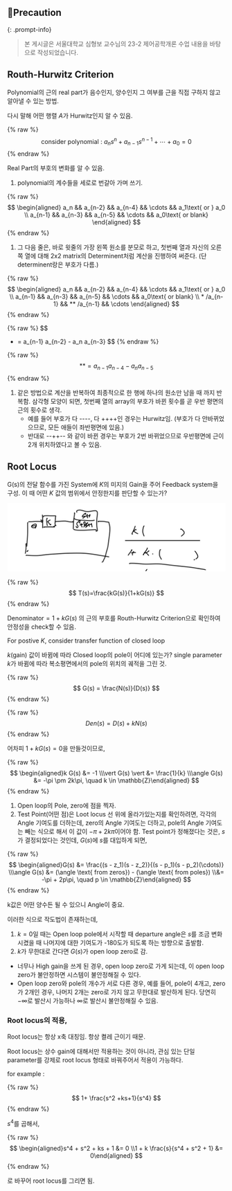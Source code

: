
## 📢Precaution


{: .prompt-info}


> 본 게시글은 서울대학교 심형보 교수님의 23-2 제어공학개론 수업 내용을 바탕으로 작성되었습니다.


## Routh-Hurwitz Criterion


Polynomial의 근의 real part가 음수인지, 양수인지 그 여부를 근을 직접 구하지 않고 알아낼 수 있는 방법.


다시 말해 어떤 행렬 $A$가 Hurwitz인지 알 수 있음.


{% raw %}
$$
\text{consider polynomial : } a_n s^n + a_{n-1}s^{n-1} + \cdots +a_0 = 0
$$
{% endraw %}



Real Part의 부호의 변화를 알 수 있음.

1. polynomial의 계수들을 세로로 번갈아 가며 쓰기.

{% raw %}
$$
\begin{aligned} a_n && a_{n-2} && a_{n-4} && \cdots && a_1\text{ or } a_0 \\ a_{n-1} && a_{n-3} && a_{n-5} && \cdots && a_0\text{ or blank} \end{aligned}
$$
{% endraw %}


1. 그 다음 줄은, 바로 윗줄의 가장 왼쪽 원소를 분모로 하고, 첫번째 열과 자신의 오른쪽 열에 대해 2x2 matrix의 Determinent처럼 계산을 진행하여 써준다. (단 determinent랑은 부호가 다름.)

{% raw %}
$$
\begin{aligned} a_n && a_{n-2} && a_{n-4} && \cdots && a_1\text{ or } a_0 \\ a_{n-1} && a_{n-3} && a_{n-5} && \cdots && a_0\text{ or blank} \\ * /a_{n-1} && ** /a_{n-1} && \cdots \end{aligned}
$$
{% endraw %}



{% raw %}
$$
* = a_{n-1} a_{n-2} - a_n a_{n-3}
$$
{% endraw %}



{% raw %}
$$
** = a_{n-1} a_{n-4} - a_n a_{n-5}
$$
{% endraw %}


1. 같은 방법으로 계산을 반복하여 최종적으로 한 행에 하나의 원소만 남을 때 까지 반복함. 삼각형 모양이 되면, 첫번째 열의 array의 부호가 바뀐 횟수를 곧 우반 평면의 근의 횟수로 생각.
	- 예를 들어 부호가 다 ----, 다 ++++인 경우는 Hurwitz임. (부호가 다 안바뀌었으므로, 모든 애들이 좌반평면에 있음.)
	- 반대로 --++-- 와 같이 바뀐 경우는 부호가 2번 바뀌었으므로 우반평면에 근이 2개 위치하였다고 볼 수 있음.

## Root Locus


G(s)의 전달 함수를 가진 System에 $K$의 미지의 Gain을 주어 Feedback system을 구성. 이 때 어떤 $K$ 값의 범위에서 안정한지를 판단할 수 있는가?


![](/assets/img/2023-12-09-[제어공학개론]-Lec-15---Classical-control.md/0.png)


{% raw %}
$$
T(s)=\frac{kG(s)}{1+kG(s)}
$$
{% endraw %}



$\text{Denominator} = 1+kG(s)$ 의 근의 부호를 Routh-Hurwitz Criterion으로 확인하여 안정성을 check할 수 있음.


For postive $K$, consider transfer function of closed loop


$k$(gain) 값이 바뀜에 따라 Closed loop의 pole이 어디에 있는가?
single parameter $k$가 바뀜에 따라 복소평면에서의 pole의 위치의 궤적을 그린 것.



{% raw %}
$$
G(s) = \frac{N(s)}{D(s)}
$$
{% endraw %}



{% raw %}
$$
Den(s) = D(s)+kN(s)
$$
{% endraw %}



어차피 $1+kG(s) = 0$을 만들것이므로,


{% raw %}
$$
\begin{aligned}k G(s) &= -1 \\\vert G(s) \vert &= \frac{1}{k} \\\angle G(s) &= -\pi \pm 2k\pi, \quad k \in \mathbb{Z}\end{aligned}
$$
{% endraw %}


1. Open loop의 Pole, zero에 점을 찍자.
2. Test Point(어떤 점)은 Loot locus 선 위에 올라가있는지를 확인하려면, 각각의 Angle 기여도를 더하는데, zero의 Angle 기여도는 더하고, pole의 Angle 기여도는 빼는 식으로 해서 이 값이 $-\pi + 2k\pi$이어야 함.
Test point가 정해졌다는 것은, $s$가 결정되었다는 것인데, $G(s)$에 $s$를 대입하게 되면,

{% raw %}
$$
\begin{aligned}G(s) &= \frac{(s - z_1)(s - z_2)}{(s - p_1)(s - p_2)(\cdots)} \\\angle G(s) &= (\angle \text{ from zeros}) - (\angle \text{ from poles}) \\&= -\pi + 2p\pi, \quad p \in \mathbb{Z}\end{aligned}
$$
{% endraw %}



k값은 어떤 양수든 될 수 있으니 Angle이 중요.


이러한 식으로 작도법이 존재하는데,

1. $k=0$일 때는 Open loop pole에서 시작할 때 departure angle은 $s$를 조금 변화시켰을 때 나머지에 대한 기여도가 -180도가 되도록 하는 방향으로 출발함.
2. $k$가 무한대로 간다면 $G(s)$가 open loop zero로 감.
- 너무나 High gain을 쓰게 된 경우, open loop zero로 가게 되는데, 이 open loop zero가 불안정하면 시스템이 불안정해질 수 있다.
- Open loop zero와 pole의 개수가 서로 다른 경우, 예를 들어, pole이 4개고, zero가 2개인 경우, 나머지 2개는 zero로 가지 않고 무한대로 발산하게 된다. 당연히 $-\infty$로 발산시 가능하나 $\infty$로 발산시 불안정해질 수 있음.

### Root locus의 적용,


Root locus는 항상 x축 대칭임. 항상 켤레 근이기 때문.


Root locus는 상수 gain에 대해서만 적용하는 것이 아니라, 관심 있는 단일 parameter를 강제로 root locus 형태로 바꿔주어서 적용이 가능하다.


for example :


{% raw %}
$$
1+ \frac{s^2 +ks+1}{s^4}
$$
{% endraw %}



$s^4$를 곱해서,


{% raw %}
$$
\begin{aligned}s^4 + s^2 + ks + 1 &= 0 \\1 + k \frac{s}{s^4 + s^2 + 1} &= 0\end{aligned}
$$
{% endraw %}



로 바꾸어 root locus를 그리면 됨.

<script>
  window.MathJax = {
    tex: {
      macros: {
        R: "\\\\mathbb{R}",
        N: "\\\\mathbb{N}",
        Z: "\\\\mathbb{Z}",
        Q: "\\\\mathbb{Q}",
        C: "\\\\mathbb{C}",
        proj: "\\\\operatorname{proj}",
        rank: "\\\\operatorname{rank}",
        im: "\\\\operatorname{im}",
        dom: "\\\\operatorname{dom}",
        codom: "\\\\operatorname{codom}",
        argmax: "\\\\operatorname*{arg\\,max}",
        argmin: "\\\\operatorname*{arg\\,min}",
        "\\{": "\\\\lbrace",
        "\\}": "\\\\rbrace",
        sub: "\\\\subset",
        sup: "\\\\supset",
        sube: "\\\\subseteq",
        supe: "\\\\supseteq"
      },
      tags: "ams",
      strict: false, 
      inlineMath: [["$", "$"], ["\\\\(", "\\\\)"]],
      displayMath: [["$$", "$$"], ["\\\\[", "\\\\]"]]
    },
    options: {
      skipHtmlTags: ["script", "noscript", "style", "textarea", "pre"]
    }
  };
</script>
<script async src="https://cdn.jsdelivr.net/npm/mathjax@3/es5/tex-mml-chtml.js"></script>
